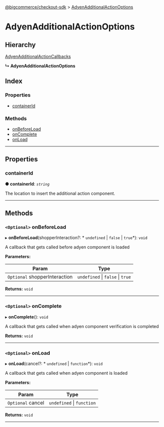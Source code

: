 [@bigcommerce/checkout-sdk](../README.md) > [AdyenAdditionalActionOptions](../interfaces/adyenadditionalactionoptions.md)

# AdyenAdditionalActionOptions

## Hierarchy

 [AdyenAdditionalActionCallbacks](adyenadditionalactioncallbacks.md)

**↳ AdyenAdditionalActionOptions**

## Index

### Properties

* [containerId](adyenadditionalactionoptions.md#containerid)

### Methods

* [onBeforeLoad](adyenadditionalactionoptions.md#onbeforeload)
* [onComplete](adyenadditionalactionoptions.md#oncomplete)
* [onLoad](adyenadditionalactionoptions.md#onload)

---

## Properties

<a id="containerid"></a>

###  containerId

**● containerId**: *`string`*

The location to insert the additional action component.

___

## Methods

<a id="onbeforeload"></a>

### `<Optional>` onBeforeLoad

▸ **onBeforeLoad**(shopperInteraction?: * `undefined` &#124; `false` &#124; `true`*): `void`

A callback that gets called before adyen component is loaded

**Parameters:**

| Param | Type |
| ------ | ------ |
| `Optional` shopperInteraction |  `undefined` &#124; `false` &#124; `true`|

**Returns:** `void`

___
<a id="oncomplete"></a>

### `<Optional>` onComplete

▸ **onComplete**(): `void`

A callback that gets called when adyen component verification is completed

**Returns:** `void`

___
<a id="onload"></a>

### `<Optional>` onLoad

▸ **onLoad**(cancel?: * `undefined` &#124; `function`*): `void`

A callback that gets called when adyen component is loaded

**Parameters:**

| Param | Type |
| ------ | ------ |
| `Optional` cancel |  `undefined` &#124; `function`|

**Returns:** `void`

___

